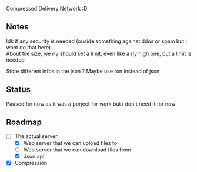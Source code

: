 Compressed Delivery Network :D

## Notes
Idk if any security is needed (ouside something against ddos or spam but i wont do that here)  
About file size, we rly should set a limit, even like a rly high one, but a limit is needed

Store different infos in the json ?
Maybe use ron instead of json


## Status
Paused for now as it was a porject for work but i don't need it for now


## Roadmap
- [ ] The actual server
    - [x] Web server that we can upload files to
    - [ ] Web server that we can download files from
    - [x] Json api
- [x] Compression
